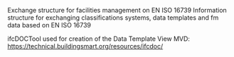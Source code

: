 Exchange structure for facilities management on EN ISO 16739
Information structure for exchanging classifications systems, data templates and fm data based on EN ISO 16739

ifcDOCTool used for creation of the Data Template View MVD: https://technical.buildingsmart.org/resources/ifcdoc/